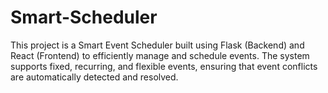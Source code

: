 # Smart-Scheduler
This project is a Smart Event Scheduler built using Flask (Backend) and React (Frontend) to efficiently manage and schedule events. The system supports fixed, recurring, and flexible events, ensuring that event conflicts are automatically detected and resolved.
